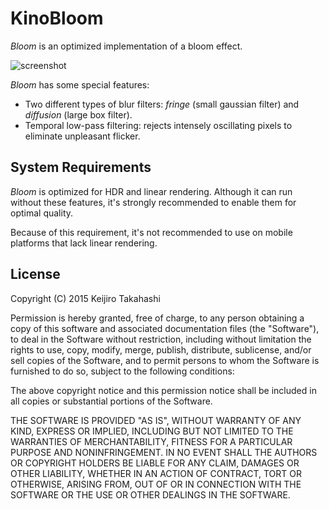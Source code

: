 KinoBloom
=========

*Bloom* is an optimized implementation of a bloom effect.

![screenshot](https://40.media.tumblr.com/a131dcab21381d25c5e28651043928f0/tumblr_nws635zSaH1qio469o1_1280.png)

*Bloom* has some special features:

- Two different types of blur filters: *fringe* (small gaussian filter) and
  *diffusion* (large box filter).
- Temporal low-pass filtering: rejects intensely oscillating pixels to
  eliminate unpleasant flicker.

System Requirements
-------------------

*Bloom* is optimized for HDR and linear rendering. Although it can run without
these features, it's strongly recommended to enable them for optimal quality.

Because of this requirement, it's not recommended to use on mobile platforms
that lack linear rendering.

License
-------

Copyright (C) 2015 Keijiro Takahashi

Permission is hereby granted, free of charge, to any person obtaining a copy of
this software and associated documentation files (the "Software"), to deal in
the Software without restriction, including without limitation the rights to
use, copy, modify, merge, publish, distribute, sublicense, and/or sell copies of
the Software, and to permit persons to whom the Software is furnished to do so,
subject to the following conditions:

The above copyright notice and this permission notice shall be included in all
copies or substantial portions of the Software.

THE SOFTWARE IS PROVIDED "AS IS", WITHOUT WARRANTY OF ANY KIND, EXPRESS OR
IMPLIED, INCLUDING BUT NOT LIMITED TO THE WARRANTIES OF MERCHANTABILITY, FITNESS
FOR A PARTICULAR PURPOSE AND NONINFRINGEMENT. IN NO EVENT SHALL THE AUTHORS OR
COPYRIGHT HOLDERS BE LIABLE FOR ANY CLAIM, DAMAGES OR OTHER LIABILITY, WHETHER
IN AN ACTION OF CONTRACT, TORT OR OTHERWISE, ARISING FROM, OUT OF OR IN
CONNECTION WITH THE SOFTWARE OR THE USE OR OTHER DEALINGS IN THE SOFTWARE.
